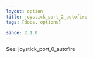 ```yaml
---
layout: option
title: joystick_port_2_autofire
tags: [docs, options]

since: 2.1.0
---
```


See: joystick_port_0_autofire
